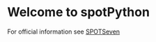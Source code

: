# Welcome to spotPython

For official information see [SPOTSeven](https://www.spotseven.de/spot/)


